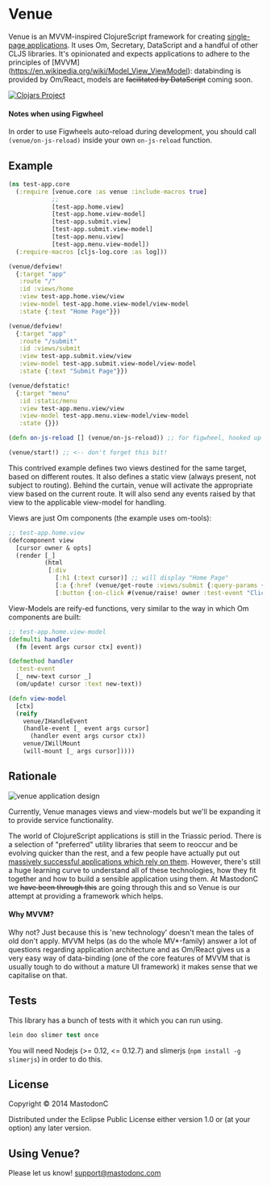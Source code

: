 # Venue

Venue is an MVVM-inspired ClojureScript framework for creating [single-page applications](https://en.wikipedia.org/wiki/Single-page_application). It uses Om, Secretary, DataScript and a handful of other CLJS libraries. It's opinionated and expects applications to adhere to the principles of [MVVM] (https://en.wikipedia.org/wiki/Model_View_ViewModel): databinding is provided by Om/React, models are ~~facilitated by DataScript~~ coming soon.

[![Clojars Project](http://clojars.org/venue/latest-version.svg)](http://clojars.org/venue)

#### Notes when using Figwheel

In order to use Figwheels auto-reload during development, you should call `(venue/on-js-reload)` inside your own `on-js-reload` function.

## Example
```clojure
(ns test-app.core
  (:require [venue.core :as venue :include-macros true]
            ;;
            [test-app.home.view]
            [test-app.home.view-model]
            [test-app.submit.view]
            [test-app.submit.view-model]
            [test-app.menu.view]
            [test-app.menu.view-model])
  (:require-macros [cljs-log.core :as log]))

(venue/defview!
  {:target "app"
   :route "/"
   :id :views/home
   :view test-app.home.view/view
   :view-model test-app.home.view-model/view-model
   :state {:text "Home Page"}})

(venue/defview!
  {:target "app"
   :route "/submit"
   :id :views/submit
   :view test-app.submit.view/view
   :view-model test-app.submit.view-model/view-model
   :state {:text "Submit Page"}})

(venue/defstatic!
  {:target "menu"
   :id :static/menu
   :view test-app.menu.view/view
   :view-model test-app.menu.view-model/view-model
   :state {}})

(defn on-js-reload [] (venue/on-js-reload)) ;; for figwheel, hooked up in project.clj

(venue/start!) ;; <-- don't forget this bit!
```
This contrived example defines two views destined for the same target, based on different routes. It also defines a static view (always present, not subject to routing). Behind the curtain, venue will activate the appropriate view based on the current route. It will also send any events raised by that view to the applicable view-model for handling.

Views are just Om components (the example uses om-tools):

```clojure
;; test-app.home.view
(defcomponent view
  [cursor owner & opts]
  (render [_]
          (html
           [:div
             [:h1 (:text cursor)] ;; will display "Home Page"
             [:a {:href (venue/get-route :views/submit {:query-params {:action "new")} "Submit New"] ;; will generate route from view id, i.e. '#/submit?action=new'
             [:button {:on-click #(venue/raise! owner :test-event "Clicked!")} "Change text"]])))

```

View-Models are reify-ed functions, very similar to the way in which Om components are built:

```clojure
;; test-app.home.view-model
(defmulti handler
  (fn [event args cursor ctx] event))

(defmethod handler
  :test-event
  [_ new-text cursor _]
  (om/update! cursor :text new-text))

(defn view-model
  [ctx]
  (reify
    venue/IHandleEvent
    (handle-event [_ event args cursor]
      (handler event args cursor ctx))
    venue/IWillMount
    (will-mount [_ args cursor]))))
```

## Rationale

![venue application design](http://i.imgur.com/ce8RLIu.png)

Currently, Venue manages views and view-models but we'll be expanding it to provide service functionality.

The world of ClojureScript applications is still in the Triassic period. There is a selection of "preferred" utility libraries that seem to reoccur and be evolving quicker than the rest, and a few people have actually put out [massively successful applications which rely on them](https://github.com/circleci/frontend). However, there's still a huge learning curve to understand all of these technologies, how they fit together and how to build a sensible application using them. At MastodonC we ~~have been through this~~ are going through this and so Venue is our attempt at providing a framework which helps.

#### Why MVVM?

Why not? Just because this is 'new technology' doesn't mean the tales of old don't apply. MVVM helps (as do the whole MV*-family) answer a lot of questions regarding application architecture and as Om/React gives us a very easy way of data-binding (one of the core features of MVVM that is usually tough to do without a mature UI framework) it makes sense that we capitalise on that.

## Tests

This library has a bunch of tests with it which you can run using.

```clojure
lein doo slimer test once
```
You will need Nodejs (>= 0.12, <= 0.12.7) and slimerjs (`npm install -g slimerjs`) in order to do this.

## License

Copyright © 2014 MastodonC

Distributed under the Eclipse Public License either version 1.0 or (at your option) any later version.

## Using Venue?

Please let us know! support@mastodonc.com
